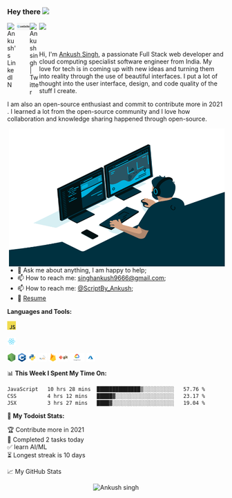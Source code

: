 ### Hey there <img src="https://media.giphy.com/media/hvRJCLFzcasrR4ia7z/giphy.gif" width="25px">

<a href="https://www.linkedin.com/in/ankush-singh-b6ba4116b//">
  <img align="left" alt="Ankush's LinkedIN" width="22px" src="https://raw.githubusercontent.com/peterthehan/peterthehan/master/assets/linkedin.svg" /></a>
  <a href="https://ankushsingh21.github.io/ProfolioWebsite/">
  <img align="left" alt="Ankush's Website" width="30px" src="./website.png" /></a>
<a href="https://twitter.com/ScriptBy_Ankush">
  <img align="left" alt="Ankush singh | Twitter" width="22px" src="https://raw.githubusercontent.com/peterthehan/peterthehan/master/assets/twitter.svg" />
</a>

![](https://visitor-badge.glitch.me/badge?page_id=Ankushsingh21.Ankushsingh21)

<br />

Hi, I'm [Ankush Singh](https://ankushsingh21.github.io/ProfolioWebsite/), a passionate Full Stack web developer and cloud computing specialist software engineer from India. My love for tech is in coming up with new ideas and turning them into reality through the use of beautiful interfaces. I put a lot of thought into the user interface, design, and code quality of the stuff I create.

I am also an open-source enthusiast and commit to contribute more in 2021 . I learned a lot from the open-source community and I love how collaboration and knowledge sharing happened through open-source.

  <img align="right" alt="GIF" src="https://github.com/Ankushsingh21/Ankushsingh21/blob/master/code.gif?raw=true" width="500" height="320" />
  
- 💬 Ask me about anything, I am happy to help;
- 📫 How to reach me: [singhankush9666@gmail.com](singhankush9666@gmail.com);
- 📫 How to reach me: [@ScriptBy_Ankush](https://twitter.com/ScriptBy_Ankush);
- 📝 [Resume](https://drive.google.com/file/d/1krrqb8aTJDcqxH2kz7EBQRcrxW_VJLqX/view?usp=sharing)

**Languages and Tools:**

<code><img height="20" src="https://raw.githubusercontent.com/github/explore/80688e429a7d4ef2fca1e82350fe8e3517d3494d/topics/javascript/javascript.png"></code>

<!-- <code><img height="20" src="https://raw.githubusercontent.com/github/explore/80688e429a7d4ef2fca1e82350fe8e3517d3494d/topics/vue/vue.png"></code> -->

<code><img height="20" src="https://raw.githubusercontent.com/github/explore/80688e429a7d4ef2fca1e82350fe8e3517d3494d/topics/react/react.png"></code>

<!-- <code><img height="20" src="https://raw.githubusercontent.com/github/explore/5c058a388828bb5fde0bcafd4bc867b5bb3f26f3/topics/graphql/graphql.png"></code> -->

<code><img height="20" src="https://raw.githubusercontent.com/github/explore/80688e429a7d4ef2fca1e82350fe8e3517d3494d/topics/nodejs/nodejs.png"></code>
<code><img height="20" src="https://raw.githubusercontent.com/github/explore/80688e429a7d4ef2fca1e82350fe8e3517d3494d/topics/cpp/cpp.png"></code>
<code><img height="20" src="https://raw.githubusercontent.com/github/explore/80688e429a7d4ef2fca1e82350fe8e3517d3494d/topics/python/python.png"></code>
<code><img height="20" src="https://raw.githubusercontent.com/github/explore/80688e429a7d4ef2fca1e82350fe8e3517d3494d/topics/mysql/mysql.png"></code>
<code><img height="20" src="https://raw.githubusercontent.com/github/explore/80688e429a7d4ef2fca1e82350fe8e3517d3494d/topics/firebase/firebase.png"></code>
<code><img height="20" src="https://raw.githubusercontent.com/github/explore/80688e429a7d4ef2fca1e82350fe8e3517d3494d/topics/git/git.png"></code>
<code><img height="20" src="./GCP.png"></code>
<code><img height="20" src="https://raw.githubusercontent.com/github/explore/80688e429a7d4ef2fca1e82350fe8e3517d3494d/topics/azure/azure.png"></code>

📊 **This Week I Spent My Time On:**

<!--START_SECTION:waka-->

```text
JavaScript   10 hrs 28 mins  ██████████████▒░░░░░░░░░░   57.76 %
CSS          4 hrs 12 mins   █████▓░░░░░░░░░░░░░░░░░░░   23.17 %
JSX          3 hrs 27 mins   ████▓░░░░░░░░░░░░░░░░░░░░   19.04 %
```

<!--END_SECTION:waka-->

🚧 **My Todoist Stats:**

<!-- TODO-IST:START -->

🏆 Contribute more in 2021
<br/>
🌸 Completed 2 tasks today  
✅ learn AI/ML
<br/>
⏳ Longest streak is 10 days

<!-- TODO-IST:END -->

📈 My GitHub Stats

<p align="center"> <img src="https://github-readme-stats.vercel.app/api?username=Ankushsingh21&show_icons=true&theme=gotham" alt="Ankush singh" />
